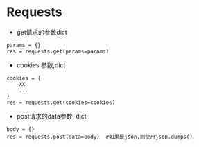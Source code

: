 # Requests

- get请求的参数dict
```
params = {}
res = requests.get(params=params)
```

- cookies 参数,dict
```
cookies = {
    XX
    ...
}
res = requests.get(cookies=cookies)
```

- post请求的data参数, dict
```
body = {}
res = requests.post(data=body)  #如果是json,则使用json.dumps()
```
